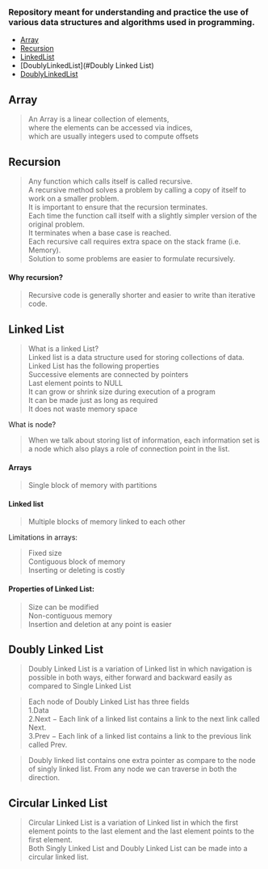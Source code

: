 
### Repository meant for understanding and practice the use of various data structures and algorithms used in programming.

- [Array](#array)
- [Recursion](#recursion)
- [LinkedList](#linkedlist)
- [DoublyLinkedList](#Doubly Linked List)
- [DoublyLinkedList](#DoublyLinkedList)


## Array
> An Array is a linear collection of elements,  
where the elements can be accessed via indices,  
which are usually integers used to compute offsets





## Recursion
> Any function which calls itself is called recursive.<br>
 A recursive method solves a problem by calling a copy of itself to work on a smaller problem.<br>
 It is important to ensure that the recursion terminates.<br>
 Each time the function call itself with a slightly simpler version of the original problem.<br>
 It terminates when a base case is reached.<br>
 Each recursive call requires extra space on the stack frame (i.e. Memory).<br>
 Solution to some problems are easier to formulate recursively.<br>

#### Why recursion?
>  Recursive code is generally shorter and easier to write than iterative code. <br>


## Linked List
> What is a linked List? <br>
> Linked list is a data structure used for storing collections of data. <br>
> Linked List has the following properties <br>
>  Successive elements are connected by pointers <br>
>  Last element points to NULL <br>
> It can grow or shrink size during execution of a program <br>
>  It can be made just as long as required <br>
> It does not waste memory space <br>



What is node? <br>
> When we talk about storing list of information, each information set is a node which also plays a role of connection point in the list. <br>





#### Arrays <br>
> Single block of memory with partitions <br>


#### Linked list <br>
> Multiple blocks of memory linked to each other <br>




Limitations in arrays: <br>

 > Fixed size <br>
> Contiguous block of memory <br>
> Inserting or deleting is costly <br>




#### Properties of Linked List: <br>
> Size can be modified <br>
>Non-contiguous memory <br>
> Insertion and deletion at any point is easier <br>

## Doubly Linked List
> Doubly Linked List is a variation of Linked list in which navigation is possible in both ways,
either forward and backward easily as compared to Single Linked List  <br>

> Each node of Doubly Linked List has three fields  <br>
> 1.Data <br>
> 2.Next − Each link of a linked list contains a link to the next link called Next. <br>
> 3.Prev − Each link of a linked list contains a link to the previous link called Prev. <br>

> Doubly linked list contains one extra pointer as compare to the node of singly linked list. From any node we can traverse in both the direction. <br>


## Circular Linked List
> Circular Linked List is a variation of Linked list in which the first element points to the last element  and  the  last  element  points  to  the  first  element. <br>
>  Both  Singly  Linked  List  and Doubly Linked List can be made into a circular linked list. <br>




